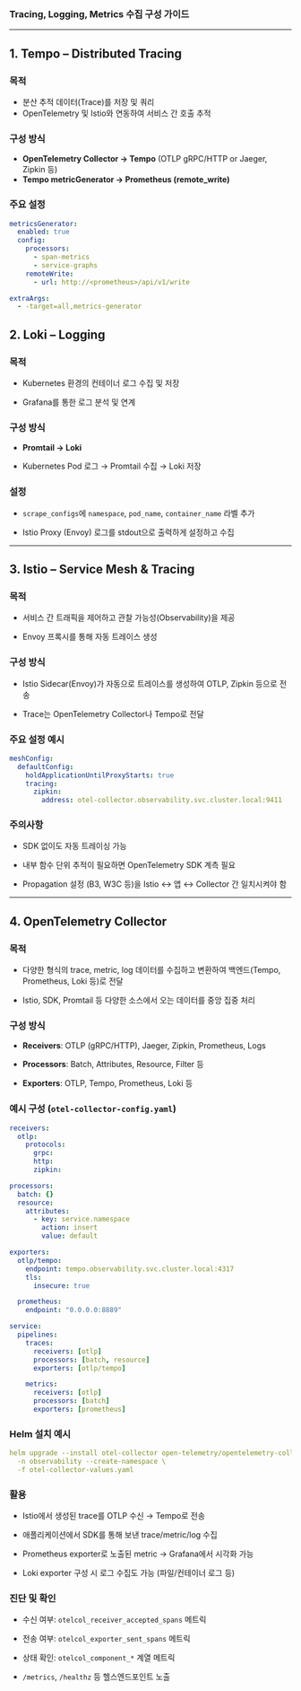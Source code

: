 ### Tracing, Logging, Metrics 수집 구성 가이드

---
## 1. Tempo – Distributed Tracing

### 목적
- 분산 추적 데이터(Trace)를 저장 및 쿼리
- OpenTelemetry 및 Istio와 연동하여 서비스 간 호출 추적

### 구성 방식
- **OpenTelemetry Collector → Tempo** (OTLP gRPC/HTTP or Jaeger, Zipkin 등)
- **Tempo metricGenerator → Prometheus (remote_write)**

### 주요 설정
```yaml
metricsGenerator:
  enabled: true
  config:
    processors:
      - span-metrics
      - service-graphs
    remoteWrite:
      - url: http://<prometheus>/api/v1/write

extraArgs:
  - -target=all,metrics-generator
```

## 2. Loki – Logging

### 목적

- Kubernetes 환경의 컨테이너 로그 수집 및 저장
    
- Grafana를 통한 로그 분석 및 연계
    

### 구성 방식

- **Promtail → Loki**
    
- Kubernetes Pod 로그 → Promtail 수집 → Loki 저장
    

### 설정

- `scrape_configs`에 `namespace`, `pod_name`, `container_name` 라벨 추가
    
- Istio Proxy (Envoy) 로그를 stdout으로 출력하게 설정하고 수집
    

---
## 3. Istio – Service Mesh & Tracing

### 목적

- 서비스 간 트래픽을 제어하고 관찰 가능성(Observability)을 제공
    
- Envoy 프록시를 통해 자동 트레이스 생성
    
### 구성 방식

- Istio Sidecar(Envoy)가 자동으로 트레이스를 생성하여 OTLP, Zipkin 등으로 전송
    
- Trace는 OpenTelemetry Collector나 Tempo로 전달
    
### 주요 설정 예시

``` yaml
meshConfig:
  defaultConfig:
    holdApplicationUntilProxyStarts: true
    tracing:
      zipkin:
        address: otel-collector.observability.svc.cluster.local:9411
```
### 주의사항

- SDK 없이도 자동 트레이싱 가능
    
- 내부 함수 단위 추적이 필요하면 OpenTelemetry SDK 계측 필요
    
- Propagation 설정 (B3, W3C 등)을 Istio ↔ 앱 ↔ Collector 간 일치시켜야 함

--- 

## 4. OpenTelemetry Collector
### 목적

- 다양한 형식의 trace, metric, log 데이터를 수집하고 변환하여 백엔드(Tempo, Prometheus, Loki 등)로 전달
    
- Istio, SDK, Promtail 등 다양한 소스에서 오는 데이터를 중앙 집중 처리
    
### 구성 방식

- **Receivers**: OTLP (gRPC/HTTP), Jaeger, Zipkin, Prometheus, Logs
    
- **Processors**: Batch, Attributes, Resource, Filter 등
    
- **Exporters**: OTLP, Tempo, Prometheus, Loki 등
    

### 예시 구성 (`otel-collector-config.yaml`)

``` yaml
receivers:
  otlp:
    protocols:
      grpc:
      http:
      zipkin:

processors:
  batch: {}
  resource:
    attributes:
      - key: service.namespace
        action: insert
        value: default

exporters:
  otlp/tempo:
    endpoint: tempo.observability.svc.cluster.local:4317
    tls:
      insecure: true

  prometheus:
    endpoint: "0.0.0.0:8889"

service:
  pipelines:
    traces:
      receivers: [otlp]
      processors: [batch, resource]
      exporters: [otlp/tempo]

    metrics:
      receivers: [otlp]
      processors: [batch]
      exporters: [prometheus]
```

### Helm 설치 예시

``` yaml
helm upgrade --install otel-collector open-telemetry/opentelemetry-collector \
  -n observability --create-namespace \
  -f otel-collector-values.yaml
```
### 활용

- Istio에서 생성된 trace를 OTLP 수신 → Tempo로 전송
    
- 애플리케이션에서 SDK를 통해 보낸 trace/metric/log 수집
    
- Prometheus exporter로 노출된 metric → Grafana에서 시각화 가능
    
- Loki exporter 구성 시 로그 수집도 가능 (파일/컨테이너 로그 등)
    
### 진단 및 확인

- 수신 여부: `otelcol_receiver_accepted_spans` 메트릭
    
- 전송 여부: `otelcol_exporter_sent_spans` 메트릭
    
- 상태 확인: `otelcol_component_*` 계열 메트릭
    
- `/metrics`, `/healthz` 등 헬스엔드포인트 노출